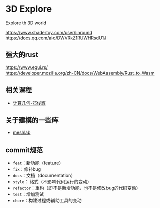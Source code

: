 # 3D Explore
Explore th 3D world

https://www.shadertoy.com/user/linround
https://docs.qq.com/aio/DWVRkZ1RUWHRsdU1J 

## 强大的rust
https://www.egui.rs/   
https://developer.mozilla.org/zh-CN/docs/WebAssembly/Rust_to_Wasm

## 相关课程
- [计算几何-邓俊辉](https://www.xuetangx.com/course/THU08091000327/16906681)

## 关于建模的一些库
- [meshlab](https://www.meshlab.net/#description)

## commit规范
- `feat`：新功能（feature）
- `fix`：修补bug
- `docs`：文档（documentation）
- `style`： 格式（不影响代码运行的变动）
- `refactor`：重构（即不是新增功能，也不是修改bug的代码变动）
- `test`：增加测试
- `chore`：构建过程或辅助工具的变动
